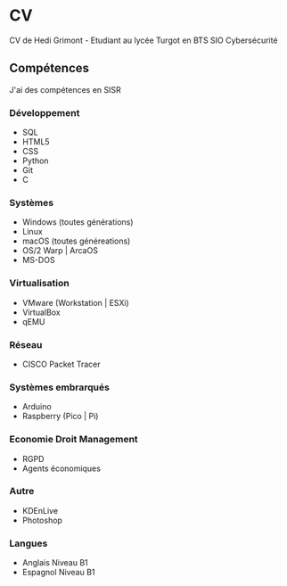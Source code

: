# CV
CV de Hedi Grimont - Etudiant au lycée Turgot en BTS SIO Cybersécurité
## Compétences
J'ai des compétences en SISR
### Développement
- SQL
- HTML5
- CSS
- Python
- Git
- C
### Systèmes
- Windows (toutes générations)
- Linux
- macOS (toutes généreations)
- OS/2 Warp | ArcaOS
- MS-DOS
### Virtualisation
- VMware (Workstation | ESXi)
- VirtualBox
- qEMU
### Réseau
- CISCO Packet Tracer
### Systèmes embrarqués
- Arduino
- Raspberry (Pico | Pi)
### Economie Droit Management
- RGPD
- Agents économiques
### Autre
- KDEnLive
- Photoshop
### Langues
- Anglais Niveau B1
- Espagnol Niveau B1
